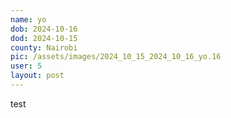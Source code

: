 ```yaml
---
name: yo
dob: 2024-10-16
dod: 2024-10-15
county: Nairobi
pic: /assets/images/2024_10_15_2024_10_16_yo.16
user: 5
layout: post
---
```

<p class='py-2'></p><p class='py-2'></p><p class='py-2'>test</p>
